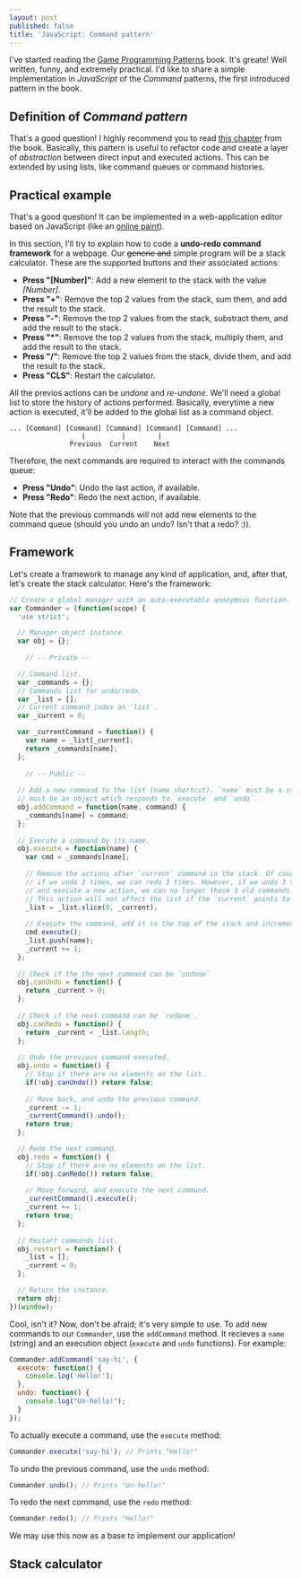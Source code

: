 ```yaml
---
layout: post
published: false
title: 'JavaScript: Command pattern'
---
```

I've started reading the [Game Programming Patterns](http://gameprogrammingpatterns.com/) book. It's greate! Well written, funny, and extremely practical. I'd like to share a simple implementation in *JavaScript* of the *Command* patterns, the first introduced pattern in the book.

## Definition of *Command pattern*

That's a good question! I highly recommend you to read [this chapter](http://gameprogrammingpatterns.com/command.html) from the book. Basically, this pattern is useful to refactor code and create a layer of *abstraction* between direct input and executed actions. This can be extended by using lists, like command queues or command histories.

## Practical example

That's a good question! It can be implemented in a web-application editor based on JavaScript (like an [online paint](http://www.onemotion.com/flash/sketch-paint/)).

In this section, I'll try to explain how to code a **undo-redo command framework** for a webpage. Our ~~generic and~~ simple program will be a stack calculator. These are the supported buttons and their associated actions:

- **Press "[Number]"**: Add a new element to the stack with the value *[Number]*.
- **Press "+"**: Remove the top 2 values from the stack, sum them, and add the result to the stack.
- **Press "-"**: Remove the top 2 values from the stack, substract them, and add the result to the stack.
- **Press "*"**: Remove the top 2 values from the stack, multiply them, and add the result to the stack.
- **Press "/"**: Remove the top 2 values from the stack, divide them, and add the result to the stack.
- **Press "CLS"**: Restart the calculator.

All the previos actions can be *undone* and *re-undone*. We'll need a global list to store the history of actions performed. Basically, everytime a new action is executed, it'll be added to the global list as a command object.

```
... [Command] [Command] [Command] [Command] [Command] ...
                  |         |        |
               Previous  Current    Next

```

Therefore, the next commands are required to interact with the commands queue:

- **Press "Undo"**: Undo the last action, if available.
- **Press "Redo"**: Redo the next action, if available.

Note that the previous commands will not add new elements to the command queue (should you undo an undo? Isn't that a redo? :)).

## Framework

Let's create a framework to manage any kind of application, and, after that, let's create the stack calculator. Here's the framework:

```js
// Create a global manager with an auto-executable anonymous function.
var Commander = (function(scope) {
  'use strict';

  // Manager object instance.
  var obj = {};
  
    // -- Private --

  // Command list.
  var _commands = {};
  // Commands list for undo/redo.
  var _list = [];
  // Current command index on `list`.
  var _current = 0;

  var _currentCommand = function() {
    var name = _list[_current];
    return _commands[name];
  };
  
    // -- Public --
  
  // Add a new command to the list (name shortcut). `name` must be a string, and `command`
  // must be an object which responds to `execute` and `undo`.
  obj.addCommand = function(name, command) {
    _commands[name] = command;
  };
  
  // Execute a command by its name.
  obj.execute = function(name) {
    var cmd = _commands[name];
    
    // Remove the actions after `current` command in the stack. Of course,
    // if we undo 3 times, we can redo 3 times. However, if we undo 3 times,
    // and execute a new action, we can no longer those 3 old commands.
    // This action will not affect the list if the `current` points to the last element.
    _list = _list.slice(0, _current);
    
    // Execute the command, add it to the top of the stack and increment the current index.
    cmd.execute();
    _list.push(name);
    _current += 1;
  };
  
  // Check if the the next command can be `undone`
  obj.canUndo = function() {
    return _current > 0;
  };
  
  // Check if the next command can be `redone`.
  obj.canRedo = function() {
    return _current < _list.length;
  };
  
  // Undo the previous command executed.
  obj.undo = function() {
    // Stop if there are no elements on the list.
    if(!obj.canUndo()) return false;
    
    // Move back, and undo the previous command.
    _current -= 1;
    _currentCommand().undo();
    return true;
  };

  // Redo the next command.
  obj.redo = function() {
    // Stop if there are no elements on the list.
    if(!obj.canRedo()) return false;
    
    // Move forward, and execute the next command.
    _currentCommand().execute();
    _current += 1;
    return true;
  };
  
  // Restart commands list.
  obj.restart = function() {
    _list = [];
    _current = 0;
  };

  // Return the instance.
  return obj;
})(window);

```

Cool, isn't it? Now, don't be afraid; it's very simple to use. To add new commands to our `Commander`, use the `addCommand` method. It recieves a `name` (string) and an execution object (`execute` and `undo` functions). For example:

```js
Commander.addCommand('say-hi', {
  execute: function() {
    console.log('Hello!');
  },
  undo: function() {
    console.log("Un-hello!");
  }
});
```

To actually execute a command, use the `execute` method:

```js
Commander.execute('say-hi'); // Prints "Hello!"
```

To undo the previous command, use the `undo` method:

```js
Commander.undo(); // Prints "Un-hello!"
```

To redo the next command, use the `redo` method:

```js
Commander.redo(); // Prints "Hello!"
```

We may use this now as a base to implement our application!

## Stack calculator